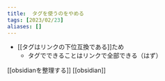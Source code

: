 ```yaml
---
title:  タグを使うのをやめる
tags: [2023/02/23]
aliases: []
---
```


- [[タグはリンクの下位互換である]]ため
	- タグでできることはリンクで全部できる（はず）

[[obsidianを整理する]]
[[obsidian]]